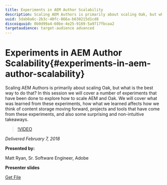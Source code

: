 ```yaml
---
title: Experiments in AEM Author Scalability
description: Scaling AEM Authors is primarily about scaling Oak, but what is the best way to do that? In this session we will cover a number of experiments that have been done to explore how to scale AEM and Oak. We will cover what was learned from these experiments, how what we learned affects how we think of content storage moving forward, projects and tools that have come from these experiments, and also some surprising and non-intuitive takeaways.
uuid: 5dab0a6c-2b3c-40fc-866a-b630215d1cd8
discoiquuid: 0b0d99a4-60be-4e25-9169-5a9717fbcaa2
targetaudience: target-audience advanced
---
```


# Experiments in AEM Author Scalability{#experiments-in-aem-author-scalability}

Scaling AEM Authors is primarily about scaling Oak, but what is the best way to do that? In this session we will cover a number of experiments that have been done to explore how to scale AEM and Oak. We will cover what was learned from these experiments, how what we learned affects how we think of content storage moving forward, projects and tools that have come from these experiments, and also some surprising and non-intuitive takeaways.

>[!VIDEO](https://video.tv.adobe.com/v/21522/?quality=9)

*Delivered February 7, 2018*

**Presented by:**

Matt Ryan, Sr. Software Engineer, Adobe

**Presenter slides**

[Get File](assets/experiments+in+aem+author+scalability+2+7+18.pdf)
<!--
[Get back to the Overview](https://helpx.adobe.com/experience-manager/kt/eseminars/gems/aem-index.html)
-->
